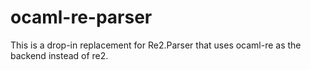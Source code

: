 # ocaml-re-parser

This is a drop-in replacement for Re2.Parser that uses ocaml-re as the backend instead of re2.
